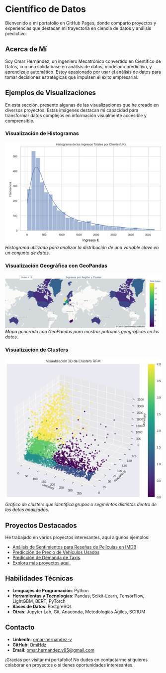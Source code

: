 # Científico de Datos

Bienvenido a mi portafolio en GitHub Pages, donde comparto proyectos y experiencias que destacan mi trayectoria en ciencia de datos y análisis predictivo.

## Acerca de Mí

Soy Omar Hernández, un ingeniero Mecatrónico convertido en Científico de Datos, con una sólida base en análisis de datos, modelado predictivo, y aprendizaje automático. Estoy apasionado por usar el análisis de datos para tomar decisiones estratégicas que impulsen el éxito empresarial.

## Ejemplos de Visualizaciones

En esta sección, presento algunas de las visualizaciones que he creado en diversos proyectos. Estas imágenes destacan mi capacidad para transformar datos complejos en información visualmente accesible y comprensible.

### Visualización de Histogramas
![Histograma](/Proyectos/assets/histograma.png)
*Histograma utilizado para analizar la distribución de una variable clave en un conjunto de datos.*

### Visualización Geográfica con GeoPandas
![GeoPandas](/Proyectos/assets/geopantas.png)
*Mapa generado con GeoPandas para mostrar patrones geográficos en los datos.*

### Visualización de Clusters
![Clusters](/Proyectos/assets/clusters.PNG)
*Gráfico de clusters que identifica grupos o segmentos distintos dentro de los datos analizados.*

## Proyectos Destacados

He trabajado en varios proyectos interesantes, aquí algunos ejemplos:

- [Análisis de Sentimientos para Reseñas de Películas en IMDB](/Proyectos/analisis_de_sentimientos_IMDB.md)
- [Predicción de Precio de Vehículos Usados](/Proyectos/car_price_prediction.md)
- [Predicción de Demanda de Taxis](/Proyectos/prediccion_demanda_taxis)
- [Explora más proyectos aquí.](/Proyectos)

## Habilidades Técnicas

- **Lenguajes de Programación**: Python
- **Herramientas y Tecnologías**: Pandas, Scikit-Learn, TensorFlow, LightGBM, BERT, PyTorch
- **Bases de Datos**: PostgreSQL
- **Otras**: Jupyter Lab, Git, Anaconda, Metodologías Ágiles, SCRUM

## Contacto

- **LinkedIn**: [omar-hernandez-v](https://www.linkedin.com/in/omar-hernandez-v/)
- **GitHub**: [OmiHdz](https://github.com/OmiHdz)
- **Email**: [omar.hernandez.v95@gmail.com](mailto:omar.hernandez.v95@gmail.com)

¡Gracias por visitar mi portafolio! No dudes en contactarme si quieres colaborar en proyectos o si tienes oportunidades interesantes.
